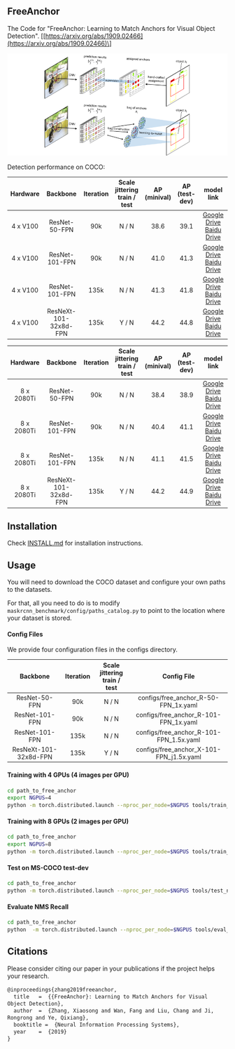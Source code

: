 ## FreeAnchor

The Code for "FreeAnchor: Learning to Match Anchors for Visual Object Detection". \[[https://arxiv.org/abs/1909.02466](https://arxiv.org/abs/1909.02466)\]

![architecture](architecture.png)

Detection performance on COCO:

| Hardware | Backbone | Iteration | Scale jittering<br>train / test | AP<br>(minival) | AP<br>(test-dev) | model link |
| :--------: | :--------------------: | :---: | :-------: | :--: | :--: | :------------------------: |
| 4  x  V100 | ResNet-50-FPN          |   90k |   N / N   | 38.6 | 39.1 | [Google Drive](https://drive.google.com/file/d/1EH-NlADMrnf-VT3gCQNyN7DMJOgPDxXD/view?usp=sharing)                           [Baidu Drive](https://pan.baidu.com/s/1ST2nv4s48voofWqwUUwHhw#/)                                                                        |
| 4  x  V100 | ResNet-101-FPN         |   90k |   N / N   | 41.0 | 41.3 | [Google Drive](https://drive.google.com/file/d/1ykjXoLk-tnY7hOu6VlQsJ57AOBO42LPT/view?usp=sharing)                      [Baidu Drive](https://pan.baidu.com/s/1Lfg1Wt0Et60QSP1pU3iLRQ#/)                                                                        |
| 4  x  V100 | ResNet-101-FPN         |  135k |   N / N   | 41.3 | 41.8 | [Google Drive](https://drive.google.com/file/d/1RtBMzjhrOegCmhUSpI-ndbjjJrrsihB2/view?usp=sharing)                      [Baidu Drive](https://pan.baidu.com/s/1ekr8thnlPmPqxGVjGaUQZg#/)                                                                        |
| 4  x  V100 | ResNeXt-101-32x8d-FPN  |  135k |   Y / N   | 44.2 | 44.8 | [Google Drive](https://drive.google.com/file/d/1RFQuA-6_h4Cb8Np8cjvBEbKlqcH7w5mk/view?usp=sharing)                              [Baidu Drive](https://pan.baidu.com/s/14UpeLSL8SNVZZUnsVKMnDQ#/)                                                                        |

| Hardware | Backbone | Iteration | Scale jittering<br>train / test | AP<br>(minival) | AP<br>(test-dev) | model link |
| :--------: | :--------------------: | :---: | :-------: | :--: | :--: | :------------------------: |
| 8 x 2080Ti | ResNet-50-FPN          |   90k |   N / N   | 38.4 | 38.9 | [Google Drive](https://drive.google.com/file/d/1YZ63xD4f-8d4Ozcz1H8rCTePIK2fXeea/view?usp=sharing)                      [Baidu Drive](https://pan.baidu.com/s/1p2hnZPPJvtHCgntUZe2SvA#/)                                                                        |
| 8 x 2080Ti | ResNet-101-FPN         |   90k |   N / N   | 40.4 | 41.1 | [Google Drive](https://drive.google.com/file/d/1zeGRYhMAgSVWC9ARGvXdVF0U5KSE8WMQ/view?usp=sharing)                      [Baidu Drive](https://pan.baidu.com/s/1Tz5-flBPLenV9T9vkQIhBg#/)                                                                                |
| 8 x 2080Ti | ResNet-101-FPN         |  135k |   N / N   | 41.1 | 41.5 | [Google Drive](https://drive.google.com/file/d/1al9itwiPXX8lVU1uFvzXL7BnBw9hBDnI/view?usp=sharing)                      [Baidu Drive](https://pan.baidu.com/s/1efjzVT0y1HDUAUEaaZ8YLg#/)                                                                        |
| 8 x 2080Ti | ResNeXt-101-32x8d-FPN  |  135k |   Y / N   | 44.2 | 44.9 | [Google Drive](https://drive.google.com/file/d/1vZuV4uSDR6t1Va_8E-iS9Ht7PutC_JDd/view?usp=sharing)                      [Baidu Drive](https://pan.baidu.com/s/18NHsQb-ZBRS4Xcfxfmsuyw#/)                                                                                   |

## Installation 
Check [INSTALL.md](INSTALL.md) for installation instructions.

## Usage
You will need to download the COCO dataset and configure your own paths to the datasets.

For that, all you need to do is to modify `maskrcnn_benchmark/config/paths_catalog.py` to point to the location where your dataset is stored.

#### Config Files
We provide four configuration files in the configs directory.

| Backbone | Iteration | Scale jittering<br>train / test | Config File |  
| :-----: | :---: | :---: | :----------: |
| ResNet-50-FPN    |   90k |   N / N  | configs/free_anchor_R-50-FPN_1x.yaml      | 
| ResNet-101-FPN   |   90k |   N / N  | configs/free_anchor_R-101-FPN_1x.yaml     | 
| ResNet-101-FPN   |  135k |   N / N  | configs/free_anchor_R-101-FPN_1.5x.yaml   | 
| ResNeXt-101-32x8d-FPN  |  135k |   Y / N  | configs/free_anchor_X-101-FPN_j1.5x.yaml  | 


#### Training with 4 GPUs (4 images per GPU)

```bash
cd path_to_free_anchor
export NGPUS=4
python -m torch.distributed.launch --nproc_per_node=$NGPUS tools/train_net.py --config-file "path/to/config/file.yaml"
```

#### Training with 8 GPUs (2 images per GPU)

```bash
cd path_to_free_anchor
export NGPUS=8
python -m torch.distributed.launch --nproc_per_node=$NGPUS tools/train_net.py --config-file "path/to/config/file.yaml"
```

#### Test on MS-COCO test-dev

```bash
cd path_to_free_anchor
python -m torch.distributed.launch --nproc_per_node=$NGPUS tools/test_net.py --config-file "path/to/config/file.yaml" MODEL.WEIGHT "path/to/.pth file" DATASETS.TEST "('coco_test-dev',)"
```

#### Evaluate NMS Recall

```bash
cd path_to_free_anchor
python  -m torch.distributed.launch --nproc_per_node=$NGPUS tools/eval_NR.py --config-file "path/to/config/file.yaml" MODEL.WEIGHT "path/to/.pth file"
```
## Citations
Please consider citing our paper in your publications if the project helps your research.
```
@inproceedings{zhang2019freeanchor,
  title   =  {{FreeAnchor}: Learning to Match Anchors for Visual Object Detection},
  author  =  {Zhang, Xiaosong and Wan, Fang and Liu, Chang and Ji, Rongrong and Ye, Qixiang},
  booktitle =  {Neural Information Processing Systems},
  year    =  {2019}
}
```
